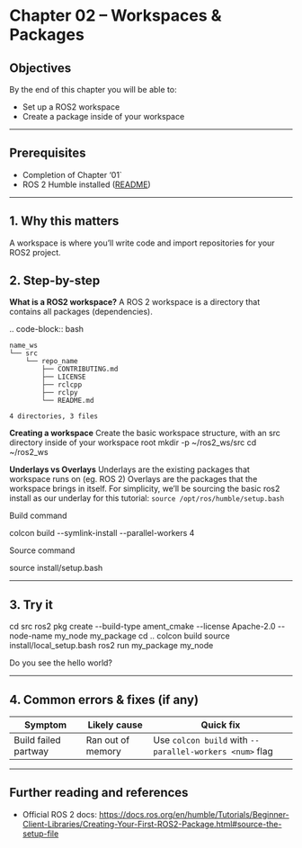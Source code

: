 # Chapter 02 – Workspaces & Packages

## Objectives
By the end of this chapter you will be able to:
- Set up a ROS2 workspace
- Create a package inside of your workspace
---

## Prerequisites
- Completion of Chapter ‘01`
- ROS 2 Humble installed ([README](../../README.md))  
---

## 1. Why this matters
A workspace is where you’ll write code and import repositories for your ROS2 project.
## 2. Step-by-step

**What is a ROS2 workspace?**
A ROS 2 workspace is a directory that contains all packages (dependencies).

.. code-block:: bash

	name_ws
    └── src
        └── repo_name
            ├── CONTRIBUTING.md
            ├── LICENSE
            ├── rclcpp
            ├── rclpy
            └── README.md

    4 directories, 3 files



**Creating a workspace**
Create the basic workspace structure, with an src directory inside of your workspace root
mkdir -p ~/ros2_ws/src
cd ~/ros2_ws


**Underlays vs Overlays**
Underlays are the existing packages that workspace runs on (eg. ROS 2)
Overlays are the packages that the workspace brings in itself.
For simplicity, we’ll be sourcing the basic ros2 install as our underlay for this tutorial:
``source /opt/ros/humble/setup.bash``



Build command 

colcon build --symlink-install --parallel-workers 4

Source command

source install/setup.bash
	
---

## 3. Try it
cd src
ros2 pkg create --build-type ament_cmake --license Apache-2.0 --node-name my_node my_package
cd ..
colcon build
source install/local_setup.bash
ros2 run my_package my_node

Do you see the hello world?

---

## 4. Common errors & fixes (if any)

| Symptom                         | Likely cause                   | Quick fix                          |
|---------------------------------|--------------------------------|------------------------------------|
| Build failed partway            | Ran out of memory| Use ``colcon build`` with ``--parallel-workers <num>`` flag| 

---

## Further reading and references
- Official ROS 2 docs: https://docs.ros.org/en/humble/Tutorials/Beginner-Client-Libraries/Creating-Your-First-ROS2-Package.html#source-the-setup-file

